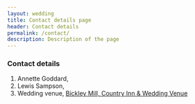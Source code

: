 ```yaml
---
layout: wedding
title: Contact details page
header: Contact details
permalink: /contact/
description: Description of the page
---
```


### Contact details
1. Annette Goddard, 
2. Lewis Sampson, 
3. Wedding venue, <a class="ex1" href="https://www.bickleymill.co.uk/"> Bickley Mill, Country Inn & Wedding Venue</a>

